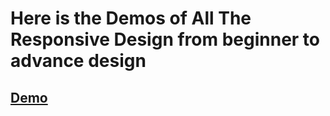 # Here is the Demos of All The Responsive Design from beginner to advance design 
## [Demo](https://zingy-cucurucho-9278f7.netlify.app/) 
